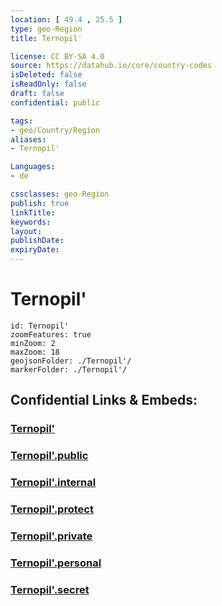 ```yaml
---
location: [ 49.4 , 25.5 ] 
type: geo-Region
title: Ternopil'

license: CC BY-SA 4.0
source: https://datahub.io/core/country-codes
isDeleted: false
isReadOnly: false
draft: false
confidential: public

tags:
- geo/Country/Region
aliases:
- Ternopil'

Languages:
- de

cssclasses: geo-Region
publish: true
linkTitle: 
keywords: 
layout: 
publishDate: 
expiryDate: 
---
```


# Ternopil'

```leaflet
id: Ternopil'
zoomFeatures: true 
minZoom: 2 
maxZoom: 18
geojsonFolder: ./Ternopil'/
markerFolder: ./Ternopil'/
```


## Confidential Links & Embeds: 

### [Ternopil'](/_Standards/Earth/Continent/Europe/Europe~East/Ukraine/Regions~Ukraine/Ternopil'.md) 

### [Ternopil'.public](/_public/Earth/Continent/Europe/Europe~East/Ukraine/Regions~Ukraine/Ternopil'.public.md) 

### [Ternopil'.internal](/_internal/Earth/Continent/Europe/Europe~East/Ukraine/Regions~Ukraine/Ternopil'.internal.md) 

### [Ternopil'.protect](/_protect/Earth/Continent/Europe/Europe~East/Ukraine/Regions~Ukraine/Ternopil'.protect.md) 

### [Ternopil'.private](/_private/Earth/Continent/Europe/Europe~East/Ukraine/Regions~Ukraine/Ternopil'.private.md) 

### [Ternopil'.personal](/_personal/Earth/Continent/Europe/Europe~East/Ukraine/Regions~Ukraine/Ternopil'.personal.md) 

### [Ternopil'.secret](/_secret/Earth/Continent/Europe/Europe~East/Ukraine/Regions~Ukraine/Ternopil'.secret.md)

